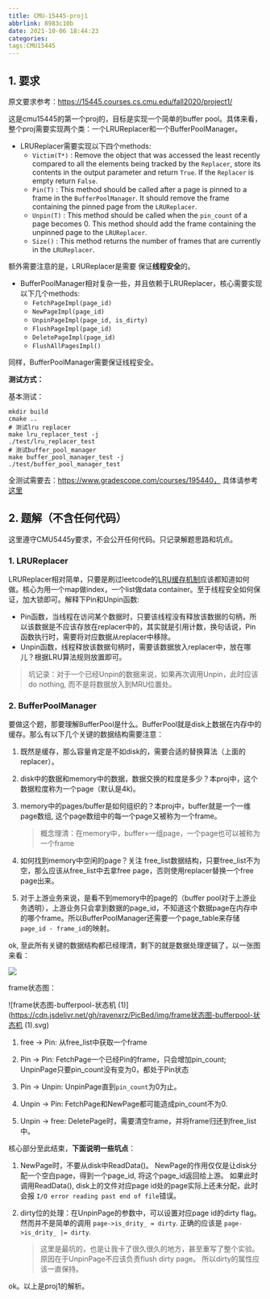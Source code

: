 ```yaml
---
title: CMU-15445-proj1
abbrlink: 8983c10b
date: 2021-10-06 18:44:23
categories:
tags:CMU15445
---
```


## 1. 要求

原文要求参考：https://15445.courses.cs.cmu.edu/fall2020/project1/

这是cmu15445的第一个proj的，目标是实现一个简单的buffer pool。具体来看，整个proj需要实现两个类：一个LRUReplacer和一个BufferPoolManager。

<!--more-->

- LRUReplacer需要实现以下四个methods:
  - `Victim(T*)` : Remove the object that was accessed the least recently compared to all the elements being tracked by the `Replacer`, store its contents in the output parameter and return `True`. If the `Replacer` is empty return `False`.
  - `Pin(T)` : This method should be called after a page is pinned to a frame in the `BufferPoolManager`. It should remove the frame containing the pinned page from the `LRUReplacer`.
  - `Unpin(T)` : This method should be called when the `pin_count` of a page becomes 0. This method should add the frame containing the unpinned page to the `LRUReplacer`.
  - `Size()` : This method returns the number of frames that are currently in the `LRUReplacer`.

额外需要注意的是，LRUReplacer是需要 保证**线程安全**的。

- BufferPoolManager相对复杂一些，并且依赖于LRUReplacer，核心需要实现以下几个methods:
  - `FetchPageImpl(page_id)`
  - `NewPageImpl(page_id)`
  - `UnpinPageImpl(page_id, is_dirty)`
  - `FlushPageImpl(page_id)`
  - `DeletePageImpl(page_id)`
  - `FlushAllPagesImpl()`

同样，BufferPoolManager需要保证线程安全。

**测试方式：**

基本测试：

```
mkdir build
cmake ..
# 测试lru replacer
make lru_replacer_test -j
./test/lru_replacer_test
# 测试buffer_pool_manager
make buffer_pool_manager_test -j  
./test/buffer_pool_manager_test 
```

全测试需要去：https://www.gradescope.com/courses/195440， 具体请参考 [这里](https://ravenxrz.ink/archives/1b7fd99d.html)

## 2. 题解（不含任何代码）

这里遵守CMU5445y要求，不会公开任何代码。只记录解题思路和坑点。

### 1. LRUReplacer

LRUReplacer相对简单，只要是刷过leetcode的[LRU缓存机制](https://leetcode-cn.com/problems/lru-cache/)应该都知道如何做。核心为用一个map做index，一个list做data container。至于线程安全如何保证，加大锁即可。解释下Pin和Unpin函数:

- Pin函数，当线程在访问某个数据时，只要该线程没有释放该数据的句柄，所以该数据是不应该存放在replacer中的，其实就是引用计数，换句话说，Pin函数执行时，需要将对应数据从replacer中移除。
- Unpin函数，线程释放该数据句柄时，需要该数据放入replacer中，放在哪儿？根据LRU算法规则放置即可。

> 坑记录：对于一个已经Unpin的数据来说，如果再次调用Unpin，此时应该do nothing, 而不是将数据放入到MRU位置处。

### 2. BufferPoolManager

要做这个题，那要理解BufferPool是什么。BufferPool就是disk上数据在内存中的缓存。那么有以下几个关键的数据结构需要注意：

1. 既然是缓存，那么容量肯定是不如disk的，需要合适的替换算法（上面的replacer）。

2. disk中的数据和memory中的数据，数据交换的粒度是多少？本proj中，这个数据粒度称为一个page（默认是4k)。

3. memory中的pages/buffer是如何组织的？本proj中，buffer就是一个一维page数组, 这个page数组中的每一个page又被称为一个frame。

   > 概念理清：在memory中，buffer=一组page，一个page也可以被称为一个frame

4. 如何找到memory中空闲的page？关注 free\_list数据结构，只要free\_list不为空，那么应该从free\_list中去拿free page，否则使用replacer替换一个free page出来。

5. 对于上游业务来说，是看不到memory中的page的（buffer pool对于上游业务透明），上游业务只会拿到数据的page_id，不知道这个数据page在内存中的哪个frame。所以BufferPoolManager还需要一个page\_table来存储 `page_id - frame_id`的映射。

ok, 至此所有关键的数据结构都已经理清，剩下的就是数据处理逻辑了，以一张图来看：

![](C:\Users\Raven\Desktop\结构图.svg)

frame状态图：

![frame状态图-bufferpool-状态机 (1)](https://cdn.jsdelivr.net/gh/ravenxrz/PicBed/img/frame状态图-bufferpool-状态机 (1).svg)

1. free -> Pin: 从free_list中获取一个frame

2. Pin -> Pin: FetchPage一个已经Pin的frame，只会增加pin\_count; UnpinPage只要pin\_count没有变为0，都处于Pin状态
3. Pin -> Unpin: UnpinPage直到`pin_count`为0为止。
4. Unpin -> Pin:  FetchPage和NewPage都可能造成pin\_count不为0.
5. Unpin -> free: DeletePage时，需要清空frame，并将frame归还到free\_list中。

核心部分至此结束，**下面说明一些坑点**：

1. NewPage时，不要从disk中ReadData()。 NewPage的作用仅仅是让disk分配一个空白page，得到一个page\_id, 将这个page\_id返回给上游。 如果此时调用ReadData(), disk上的文件对应page id处的page实际上还未分配，此时会报 `I/O error reading past end of file`错误。

2. dirty位的处理：在UnpinPage的参数中，可以设置对应page id的dirty flag。 然而并不是简单的调用 `page->is_drity_ = dirty`. 正确的应该是 `page->is_drity_ |= dirty`.  

   > 这里是最坑的，也是让我卡了很久很久的地方，甚至重写了整个实验。原因在于UnpinPage不应该负责flush dirty page。 所以dirty的属性应该一直保持。

ok。以上是proj1的解析。

